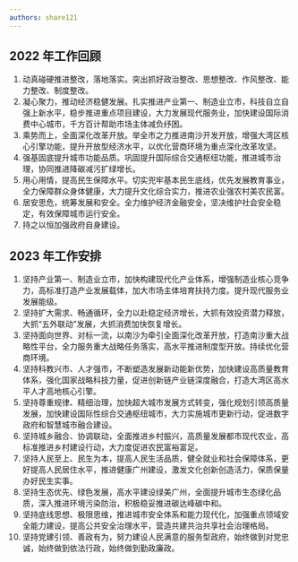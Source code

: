 ```yaml
---
authors: share121
---
```


## 2022 年工作回顾

1. 动真碰硬推进整改，落地落实。突出抓好政治整改、思想整改、作风整改、能力整改、制度整改。
2. 凝心聚力，推动经济稳健发展。扎实推进产业第一、制造业立市，科技自立自强上新水平，稳步推进重点项目建设，大力发展现代服务业，加快建设国际消费中心城市，千方百计帮助市场主体减负纾困。
3. 乘势而上，全面深化改革开放。举全市之力推进南沙开发开放，增强大湾区核心引擎功能，提升开放型经济水平，以优化营商环境为重点深化改革攻坚。
4. 强基固底提升城市功能品质。巩固提升国际综合交通枢纽功能，推进城市治理，协同推进降碳减污扩绿增长。
5. 用心用情，提高民生保障水平。切实兜牢基本民生底线，优先发展教育事业，全力保障群众身体健康，大力提升文化综合实力，推进农业强农村美农民富。
6. 居安思危，统筹发展和安全。全力维护经济金融安全，坚决维护社会安全稳定，有效保障城市运行安全。
7. 持之以恒加强政府自身建设。

## 2023 年工作安排

1. 坚持产业第一、制造业立市，加快构建现代化产业体系，增强制造业核心竞争力，高标准打造产业发展载体，加大市场主体培育扶持力度。提升现代服务业发展能级。
2. 坚持扩大需求、畅通循环，全力以赴稳定经济增长，大抓有效投资潜力释放，大抓“五外联动”发展，大抓消费加快恢复增长。
3. 坚持面向世界、对标一流，以南沙为牵引全面深化改革开放，打造南沙重大战略性平台，全力服务重大战略任务落实，高水平推进制度型开放。持续优化营商环境。
4. 坚持科教兴市、人才强市，不断塑造发展新动能新优势，加快建设高质量教育体系，强化国家战略科技力量，促进创新链产业链深度融合，打造大湾区高水平人才高地核心引擎。
5. 坚持尊重规律、精细治理，加快超大城市发展方式转变，强化规划引领高质量发展，加快建设国际性综合交通枢纽城市，大力实施城市更新行动，促进数字政府和智慧城市融合建设。
6. 坚持城乡融合、协调联动，全面推进乡村振兴，高质量发展都市现代农业，高标准推进乡村建设行动，大力度促进农民富裕富足。
7. 坚持人民至上、民生为本，提高人民生活品质，健全就业和社会保障体系，更好提高人民居住水平，推进健康广州建设，激发文化创新创造活力，保质保量办好民生实事。
8. 坚持生态优先、绿色发展，高水平建设绿美广州，全面提升城市生态绿化品质，深入推进环境污染防治，积极稳妥推进碳达峰碳中和。
9. 坚持底线思想、极限思维，推进城市安全体系和能力现代化，加强重点领域安全能力建设，提高公共安全治理水平，营造共建共治共享社会治理格局。
10. 坚持党建引领、善政有为，努力建设人民满意的服务型政府，始终做到对党忠诚，始终做到依法行政，始终做到勤政廉政。
